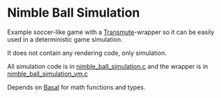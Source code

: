 # Nimble Ball Simulation

Example soccer-like game with a [Transmute](https://github.com/piot/transmute-c)-wrapper so it can be easily used in a deterministic game simulation.

It does not contain any rendering code, only simulation.

All simulation code is in [nimble_ball_simulation.c](src/lib/nimble_ball_simulation.c) and the wrapper is in [nimble_ball_simulation_vm.c](src/lib/nimble_ball_simulation_vm.c)

Depends on [Basal](https://github.com/piot/basal-c) for math functions and types.

